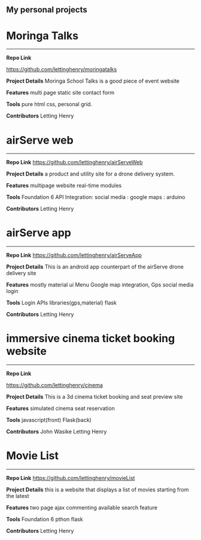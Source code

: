 

## My personal projects 


# Moringa Talks
_________________

**Repo Link**

 https://github.com/lettinghenry/moringatalks

**Project Details**
 Moringa School Talks is a good piece of event website 


**Features**
multi page static site
contact form 

**Tools**
pure html css, personal grid.

**Contributors**
Letting Henry
 
 
# airServe web
_________________

**Repo Link**
 https://github.com/lettinghenry/airServeWeb

**Project Details**
 a product and utility site for a drone delivery system.


**Features**
multipage  website
real-time modules


**Tools**
Foundation 6
API Integration: social media
               : google maps
               : arduino

**Contributors**
 Letting Henry
 
 
# airServe app
_________________

**Repo Link**
 https://github.com/lettinghenry/airServeApp

**Project Details**
This is an android app counterpart of the airServe drone delivery site 


**Features**
mostly material ui
Menu
Google map integration, 
Gps
social media login 

**Tools**
Login APIs
libraries(gps,material)
flask

**Contributors**
Letting Henry


# immersive cinema ticket booking website
_________________

**Repo Link**

https://github.com/lettinghenry/cinema

**Project Details**
This is a 3d cinema ticket booking and seat preview site 


**Features**
 simulated cinema
 seat reservation
 
**Tools**
 javascript(front)
  Flask(back)

**Contributors**
 John Wasike
 Letting Henry
 
# Movie List
_________________

**Repo Link**
https://github.com/lettinghenry/movieList

**Project Details**
this is a website that displays a list of movies starting from the latest


**Features**
 two page ajax 
 commenting available
 search feature


**Tools**
  Foundation 6
  pthon flask
  
  
**Contributors**
 Letting Henry
 
 
